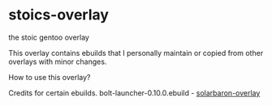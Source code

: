 # stoics-overlay
the stoic gentoo overlay

This overlay contains ebuilds that I personally maintain or copied from other overlays with minor changes.

How to use this overlay?


Credits for certain ebuilds.
bolt-launcher-0.10.0.ebuild - [solarbaron-overlay](https://github.com/solarbaron/solarbaron-overlay/tree/5a66c75edc21ebf77e83f3d3fad57cb7816a8e99/games-rpg/bolt-launcher)
